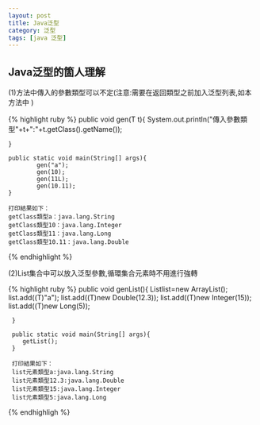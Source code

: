 ```yaml
---
layout: post
title: Java泛型
category: 泛型 
tags: [java 泛型]
---
```

## Java泛型的箇人理解    

(1)方法中傳入的參數類型可以不定(<font style="color:red:font-weight:itatic">注意:需要在返回類型之前加入泛型列表,如本方法中 <T> </font>)  

{% highlight ruby %}
    public <T> void gen(T t){
        System.out.println("傳入參數類型"+t+":"+t.getClass().getName());

    }

    public static void main(String[] args){
            gen("a");
			gen(10);
			gen(11L);
			gen(10.11);
    }

    打印結果如下：
    getClass類型a：java.lang.String
    getClass類型10：java.lang.Integer
    getClass類型11：java.lang.Long
    getClass類型10.11：java.lang.Double
{% endhighlight %}

(2)List集合中可以放入泛型參數,循環集合元素時不用進行強轉  

  {% highlight ruby %}
     public void genList(){
     	List<T>list=new ArrayList<T>();
     	list.add((T)"a");
		list.add((T)new Double(12.3));
		list.add((T)new Integer(15));
		list.add((T)new Long(5));


     }

     public static void main(String[] args){
     	getList();
     }

     打印結果如下：  
     list元素類型a:java.lang.String  
     list元素類型12.3:java.lang.Double  
     list元素類型15:java.lang.Integer  
     list元素類型5:java.lang.Long  

  {% endhighligh %}






